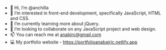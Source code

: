 - 👋 Hi, I’m @anchilla
- 👀 I’m interested in front-end development, specifically JavaScript, HTML and CSS.
- 🌱 I’m currently learning more about jQuery.
- 💞️ I’m looking to collaborate on any JavaScript project and web design.
- 📫 You can reach me at anabjrc@gmail.com
- 💻 My portfolio website - https://portfolioanabajric.netlify.app

<!---
anchilla/anchilla is a ✨ special ✨ repository because its `README.md` (this file) appears on your GitHub profile.
You can click the Preview link to take a look at your changes.
--->
